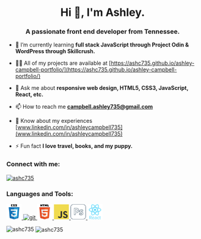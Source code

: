 <h1 align="center">Hi 👋, I'm Ashley.</h1>
<h3 align="center">A passionate front end developer from Tennessee.</h3>

- 🌱 I’m currently learning **full stack JavaScript through Project Odin & WordPress through Skillcrush.**

- 👨‍💻 All of my projects are available at [https://ashc735.github.io/ashley-campbell-portfolio/](https://ashc735.github.io/ashley-campbell-portfolio/)

- 💬 Ask me about **responsive web design, HTML5, CSS3, JavaScript, React, etc.**

- 📫 How to reach me **campbell.ashley735@gmail.com**

- 📄 Know about my experiences [www.linkedin.com/in/ashleycampbell735](www.linkedin.com/in/ashleycampbell735)

- ⚡ Fun fact **I love travel, books, and my puppy.**

<h3 align="left">Connect with me:</h3>
<p align="left">
<a href="https://codesandbox.com/ashc735" target="blank"><img align="center" src="https://raw.githubusercontent.com/rahuldkjain/github-profile-readme-generator/master/src/images/icons/Social/codesandbox.svg" alt="ashc735" height="30" width="40" /></a>
</p>

<h3 align="left">Languages and Tools:</h3>
<p align="left"> <a href="https://www.w3schools.com/css/" target="_blank" rel="noreferrer"> <img src="https://raw.githubusercontent.com/devicons/devicon/master/icons/css3/css3-original-wordmark.svg" alt="css3" width="40" height="40"/> </a> <a href="https://git-scm.com/" target="_blank" rel="noreferrer"> <img src="https://www.vectorlogo.zone/logos/git-scm/git-scm-icon.svg" alt="git" width="40" height="40"/> </a> <a href="https://www.w3.org/html/" target="_blank" rel="noreferrer"> <img src="https://raw.githubusercontent.com/devicons/devicon/master/icons/html5/html5-original-wordmark.svg" alt="html5" width="40" height="40"/> </a> <a href="https://developer.mozilla.org/en-US/docs/Web/JavaScript" target="_blank" rel="noreferrer"> <img src="https://raw.githubusercontent.com/devicons/devicon/master/icons/javascript/javascript-original.svg" alt="javascript" width="40" height="40"/> </a> <a href="https://www.photoshop.com/en" target="_blank" rel="noreferrer"> <img src="https://raw.githubusercontent.com/devicons/devicon/master/icons/photoshop/photoshop-line.svg" alt="photoshop" width="40" height="40"/> </a> <a href="https://reactjs.org/" target="_blank" rel="noreferrer"> <img src="https://raw.githubusercontent.com/devicons/devicon/master/icons/react/react-original-wordmark.svg" alt="react" width="40" height="40"/> </a> </p>

<p><img align="left" src="https://github-readme-stats.vercel.app/api/top-langs?username=ashc735&show_icons=true&locale=en&layout=compact" alt="ashc735" /></p>

<p>&nbsp;<img align="center" src="https://github-readme-stats.vercel.app/api?username=ashc735&show_icons=true&locale=en" alt="ashc735" /></p>



